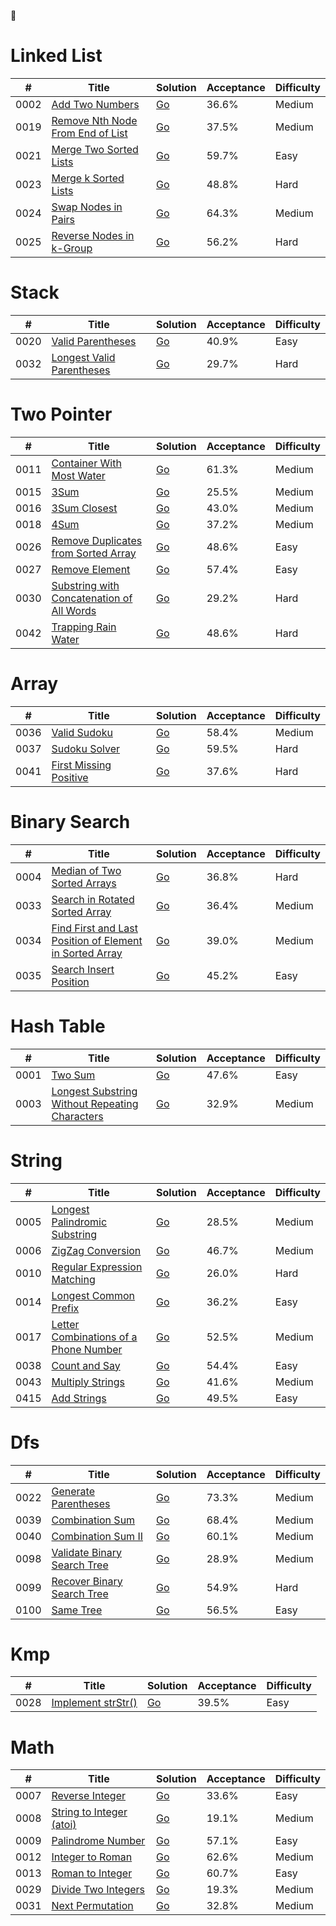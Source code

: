 🦴



# Linked List
|  #   | Title                                  | Solution          | Acceptance | Difficulty
| ---- | -------------------------------------- | ----------------- | ---------- | -----------
| 0002 | [Add Two Numbers                 ](https://leetcode-cn.com/problems/add-two-numbers) | [Go](https://github.com/temporaries/leetcode/tree/master/linked_list/0002.add-two-numbers)| 36.6% | Medium
| 0019 | [Remove Nth Node From End of List](https://leetcode-cn.com/problems/remove-nth-node-from-end-of-list) | [Go](https://github.com/temporaries/leetcode/tree/master/linked_list/0019.remove-nth-node-from-end-of-list)| 37.5% | Medium
| 0021 | [Merge Two Sorted Lists          ](https://leetcode-cn.com/problems/merge-two-sorted-lists) | [Go](https://github.com/temporaries/leetcode/tree/master/linked_list/0021.merge-two-sorted-lists)| 59.7% | Easy
| 0023 | [Merge k Sorted Lists            ](https://leetcode-cn.com/problems/merge-k-sorted-lists) | [Go](https://github.com/temporaries/leetcode/tree/master/linked_list/0023.merge-k-sorted-lists)| 48.8% | Hard
| 0024 | [Swap Nodes in Pairs             ](https://leetcode-cn.com/problems/swap-nodes-in-pairs) | [Go](https://github.com/temporaries/leetcode/tree/master/linked_list/0024.swap-nodes-in-pairs)| 64.3% | Medium
| 0025 | [Reverse Nodes in k-Group        ](https://leetcode-cn.com/problems/reverse-nodes-in-k-group) | [Go](https://github.com/temporaries/leetcode/tree/master/linked_list/0025.reverse-nodes-in-k-group)| 56.2% | Hard

# Stack
|  #   | Title                                  | Solution          | Acceptance | Difficulty
| ---- | -------------------------------------- | ----------------- | ---------- | -----------
| 0020 | [Valid Parentheses               ](https://leetcode-cn.com/problems/valid-parentheses) | [Go](https://github.com/temporaries/leetcode/tree/master/stack/0020.valid-parentheses)| 40.9% | Easy
| 0032 | [Longest Valid Parentheses       ](https://leetcode-cn.com/problems/longest-valid-parentheses) | [Go](https://github.com/temporaries/leetcode/tree/master/stack/0032.longest-valid-parentheses)| 29.7% | Hard

# Two Pointer
|  #   | Title                                  | Solution          | Acceptance | Difficulty
| ---- | -------------------------------------- | ----------------- | ---------- | -----------
| 0011 | [Container With Most Water       ](https://leetcode-cn.com/problems/container-with-most-water) | [Go](https://github.com/temporaries/leetcode/tree/master/two_pointer/0011.container-with-most-water)| 61.3% | Medium
| 0015 | [3Sum                            ](https://leetcode-cn.com/problems/3sum) | [Go](https://github.com/temporaries/leetcode/tree/master/two_pointer/0015.3sum)| 25.5% | Medium
| 0016 | [3Sum Closest                    ](https://leetcode-cn.com/problems/3sum-closest) | [Go](https://github.com/temporaries/leetcode/tree/master/two_pointer/0016.3sum-closest)| 43.0% | Medium
| 0018 | [4Sum                            ](https://leetcode-cn.com/problems/4sum) | [Go](https://github.com/temporaries/leetcode/tree/master/two_pointer/0018.4sum)| 37.2% | Medium
| 0026 | [Remove Duplicates from Sorted Array](https://leetcode-cn.com/problems/remove-duplicates-from-sorted-array) | [Go](https://github.com/temporaries/leetcode/tree/master/two_pointer/0026.remove-duplicates-from-sorted-array)| 48.6% | Easy
| 0027 | [Remove Element                  ](https://leetcode-cn.com/problems/remove-element) | [Go](https://github.com/temporaries/leetcode/tree/master/two_pointer/0027.remove-element)| 57.4% | Easy
| 0030 | [Substring with Concatenation of All Words](https://leetcode-cn.com/problems/substring-with-concatenation-of-all-words) | [Go](https://github.com/temporaries/leetcode/tree/master/two_pointer/0030.substring-with-concatenation-of-all-words)| 29.2% | Hard
| 0042 | [Trapping Rain Water             ](https://leetcode-cn.com/problems/trapping-rain-water) | [Go](https://github.com/temporaries/leetcode/tree/master/two_pointer/0042.trapping-rain-water)| 48.6% | Hard

# Array
|  #   | Title                                  | Solution          | Acceptance | Difficulty
| ---- | -------------------------------------- | ----------------- | ---------- | -----------
| 0036 | [Valid Sudoku                    ](https://leetcode-cn.com/problems/valid-sudoku) | [Go](https://github.com/temporaries/leetcode/tree/master/array/0036.valid-sudoku)| 58.4% | Medium
| 0037 | [Sudoku Solver                   ](https://leetcode-cn.com/problems/sudoku-solver) | [Go](https://github.com/temporaries/leetcode/tree/master/array/0037.sudoku-solver)| 59.5% | Hard
| 0041 | [First Missing Positive          ](https://leetcode-cn.com/problems/first-missing-positive) | [Go](https://github.com/temporaries/leetcode/tree/master/array/0041.first-missing-positive)| 37.6% | Hard

# Binary Search
|  #   | Title                                  | Solution          | Acceptance | Difficulty
| ---- | -------------------------------------- | ----------------- | ---------- | -----------
| 0004 | [Median of Two Sorted Arrays     ](https://leetcode-cn.com/problems/median-of-two-sorted-arrays) | [Go](https://github.com/temporaries/leetcode/tree/master/binary_search/0004.median-of-two-sorted-arrays)| 36.8% | Hard
| 0033 | [Search in Rotated Sorted Array  ](https://leetcode-cn.com/problems/search-in-rotated-sorted-array) | [Go](https://github.com/temporaries/leetcode/tree/master/binary_search/0033.search-in-rotated-sorted-array)| 36.4% | Medium
| 0034 | [Find First and Last Position of Element in Sorted Array](https://leetcode-cn.com/problems/find-first-and-last-position-of-element-in-sorted-array) | [Go](https://github.com/temporaries/leetcode/tree/master/binary_search/0034.find-first-and-last-position-of-element-in-sorted-array)| 39.0% | Medium
| 0035 | [Search Insert Position          ](https://leetcode-cn.com/problems/search-insert-position) | [Go](https://github.com/temporaries/leetcode/tree/master/binary_search/0035.search-insert-position)| 45.2% | Easy

# Hash Table
|  #   | Title                                  | Solution          | Acceptance | Difficulty
| ---- | -------------------------------------- | ----------------- | ---------- | -----------
| 0001 | [Two Sum                         ](https://leetcode-cn.com/problems/two-sum) | [Go](https://github.com/temporaries/leetcode/tree/master/hash_table/0001.two-sum)| 47.6% | Easy
| 0003 | [Longest Substring Without Repeating Characters](https://leetcode-cn.com/problems/longest-substring-without-repeating-characters) | [Go](https://github.com/temporaries/leetcode/tree/master/hash_table/0003.longest-substring-without-repeating-characters)| 32.9% | Medium

# String
|  #   | Title                                  | Solution          | Acceptance | Difficulty
| ---- | -------------------------------------- | ----------------- | ---------- | -----------
| 0005 | [Longest Palindromic Substring   ](https://leetcode-cn.com/problems/longest-palindromic-substring) | [Go](https://github.com/temporaries/leetcode/tree/master/string/0005.longest-palindromic-substring)| 28.5% | Medium
| 0006 | [ZigZag Conversion               ](https://leetcode-cn.com/problems/zigzag-conversion) | [Go](https://github.com/temporaries/leetcode/tree/master/string/0006.zigzag-conversion)| 46.7% | Medium
| 0010 | [Regular Expression Matching     ](https://leetcode-cn.com/problems/regular-expression-matching) | [Go](https://github.com/temporaries/leetcode/tree/master/string/0010.regular-expression-matching)| 26.0% | Hard
| 0014 | [Longest Common Prefix           ](https://leetcode-cn.com/problems/longest-common-prefix) | [Go](https://github.com/temporaries/leetcode/tree/master/string/0014.longest-common-prefix)| 36.2% | Easy
| 0017 | [Letter Combinations of a Phone Number](https://leetcode-cn.com/problems/letter-combinations-of-a-phone-number) | [Go](https://github.com/temporaries/leetcode/tree/master/string/0017.letter-combinations-of-a-phone-number)| 52.5% | Medium
| 0038 | [Count and Say                   ](https://leetcode-cn.com/problems/count-and-say) | [Go](https://github.com/temporaries/leetcode/tree/master/string/0038.count-and-say)| 54.4% | Easy
| 0043 | [Multiply Strings                ](https://leetcode-cn.com/problems/multiply-strings) | [Go](https://github.com/temporaries/leetcode/tree/master/string/0043.multiply-strings)| 41.6% | Medium
| 0415 | [Add Strings                     ](https://leetcode-cn.com/problems/add-strings) | [Go](https://github.com/temporaries/leetcode/tree/master/string/0415.add-strings)| 49.5% | Easy

# Dfs
|  #   | Title                                  | Solution          | Acceptance | Difficulty
| ---- | -------------------------------------- | ----------------- | ---------- | -----------
| 0022 | [Generate Parentheses            ](https://leetcode-cn.com/problems/generate-parentheses) | [Go](https://github.com/temporaries/leetcode/tree/master/dfs/0022.generate-parentheses)| 73.3% | Medium
| 0039 | [Combination Sum                 ](https://leetcode-cn.com/problems/combination-sum) | [Go](https://github.com/temporaries/leetcode/tree/master/dfs/0039.combination-sum)| 68.4% | Medium
| 0040 | [Combination Sum II              ](https://leetcode-cn.com/problems/combination-sum-ii) | [Go](https://github.com/temporaries/leetcode/tree/master/dfs/0040.combination-sum-ii)| 60.1% | Medium
| 0098 | [Validate Binary Search Tree     ](https://leetcode-cn.com/problems/validate-binary-search-tree) | [Go](https://github.com/temporaries/leetcode/tree/master/dfs/0098.validate-binary-search-tree)| 28.9% | Medium
| 0099 | [Recover Binary Search Tree      ](https://leetcode-cn.com/problems/recover-binary-search-tree) | [Go](https://github.com/temporaries/leetcode/tree/master/dfs/0099.recover-binary-search-tree)| 54.9% | Hard
| 0100 | [Same Tree                       ](https://leetcode-cn.com/problems/same-tree) | [Go](https://github.com/temporaries/leetcode/tree/master/dfs/0100.same-tree)| 56.5% | Easy

# Kmp
|  #   | Title                                  | Solution          | Acceptance | Difficulty
| ---- | -------------------------------------- | ----------------- | ---------- | -----------
| 0028 | [Implement strStr()              ](https://leetcode-cn.com/problems/implement-strstr) | [Go](https://github.com/temporaries/leetcode/tree/master/kmp/0028.implement-strstr)| 39.5% | Easy

# Math
|  #   | Title                                  | Solution          | Acceptance | Difficulty
| ---- | -------------------------------------- | ----------------- | ---------- | -----------
| 0007 | [Reverse Integer                 ](https://leetcode-cn.com/problems/reverse-integer) | [Go](https://github.com/temporaries/leetcode/tree/master/math/0007.reverse-integer)| 33.6% | Easy
| 0008 | [String to Integer (atoi)        ](https://leetcode-cn.com/problems/string-to-integer-atoi) | [Go](https://github.com/temporaries/leetcode/tree/master/math/0008.string-to-integer-atoi)| 19.1% | Medium
| 0009 | [Palindrome Number               ](https://leetcode-cn.com/problems/palindrome-number) | [Go](https://github.com/temporaries/leetcode/tree/master/math/0009.palindrome-number)| 57.1% | Easy
| 0012 | [Integer to Roman                ](https://leetcode-cn.com/problems/integer-to-roman) | [Go](https://github.com/temporaries/leetcode/tree/master/math/0012.integer-to-roman)| 62.6% | Medium
| 0013 | [Roman to Integer                ](https://leetcode-cn.com/problems/roman-to-integer) | [Go](https://github.com/temporaries/leetcode/tree/master/math/0013.roman-to-integer)| 60.7% | Easy
| 0029 | [Divide Two Integers             ](https://leetcode-cn.com/problems/divide-two-integers) | [Go](https://github.com/temporaries/leetcode/tree/master/math/0029.divide-two-integers)| 19.3% | Medium
| 0031 | [Next Permutation                ](https://leetcode-cn.com/problems/next-permutation) | [Go](https://github.com/temporaries/leetcode/tree/master/math/0031.next-permutation)| 32.8% | Medium
